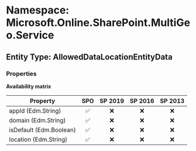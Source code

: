 # Namespace: Microsoft.Online.SharePoint.MultiGeo.Service

## Entity Type: AllowedDataLocationEntityData

### Properties

**Availability matrix**

Property | SPO | SP 2019 | SP 2016 | SP 2013
----------|:---:|:-------:|:-------:|:-------:
appId (Edm.String) | ✅ | ❌ | ❌ | ❌
domain (Edm.String) | ✅ | ❌ | ❌ | ❌
isDefault (Edm.Boolean) | ✅ | ❌ | ❌ | ❌
location (Edm.String) | ✅ | ❌ | ❌ | ❌